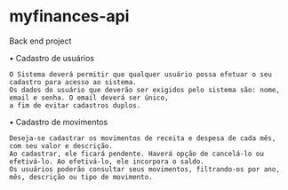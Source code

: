# myfinances-api
Back end project

•	Cadastro de usuários

    O Sistema deverá permitir que qualquer usuário possa efetuar o seu cadastro para acesso ao sistema.
    Os dados do usuário que deverão ser exigidos pelo sistema são: nome, email e senha. O email deverá ser único, 
    a fim de evitar cadastros duplos.
    
•	Cadastro de movimentos

    Deseja-se cadastrar os movimentos de receita e despesa de cada mês, com seu valor e descrição. 
    Ao cadastrar, ele ficará pendente. Haverá opção de cancelá-lo ou efetivá-lo. Ao efetivá-lo, ele incorpora o saldo. 
    Os usuários poderão consultar seus movimentos, filtrando-os por ano, mês, descrição ou tipo de movimento.
